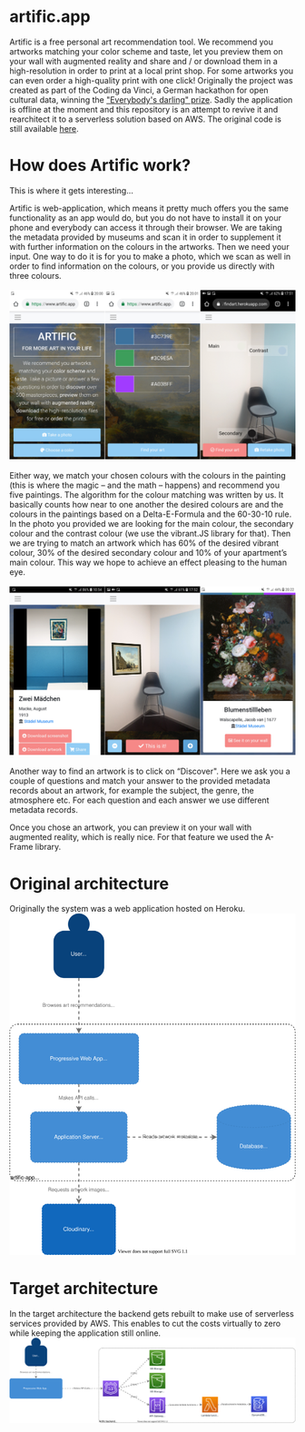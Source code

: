 # artific.app
Artific is a free personal art recommendation tool.
We recommend you artworks matching your color scheme and taste, let you preview them on your wall with augmented reality and share and / or download them in a high-resolution in order to print at a local print shop.
For some artworks you can even order a high-quality print with one click!
Originally the project was created as part of the Coding da Vinci, a German hackathon for open cultural data, winning the ["Everybody's darling" prize](https://codingdavinci.de/projects/2018_rm/Artific.html).
Sadly the application is offline at the moment and this repository is an attempt to revive it and rearchitect it to a serverless solution based on AWS. The original code is still available [here](https://github.com/pitC/digital_art_consultant).

# How does Artific work?

This is where it gets interesting...

Artific is web-application, which means it pretty much offers you the same functionality as an app would do, but you do not have to install it on your phone and everybody can access it through their browser. We are taking the metadata provided by museums and scan it in order to supplement it with further information on the colours in the artworks. Then we need your input. One way to do it is for you to make a photo, which we scan as well in order to find information on the colours, or you provide us directly with three colours.
<br/><br/>
![UI user input](https://github.com/pitC/artific-app/blob/53fd327ddf6d485beb14bdc52f8145fdd5d79f2c/doc/ui-screen-1.png)
<br/><br/>
Either way, we match your chosen colours with the colours in the painting (this is where the magic – and the math – happens) and recommend you five paintings. The algorithm for the colour matching was written by us. It basically counts how near to one another the desired colours are and the colours in the paintings based on a Delta-E-Formula and the 60-30-10 rule. In the photo you provided we are looking for the main colour, the secondary colour and the contrast colour (we use the vibrant.JS library for that). Then we are trying to match an artwork which has 60% of the desired vibrant colour, 30% of the desired secondary colour and 10% of your apartment’s main colour. This way we hope to achieve an effect pleasing to the human eye.
<br/><br/>
![UI results](https://github.com/pitC/artific-app/blob/53fd327ddf6d485beb14bdc52f8145fdd5d79f2c/doc/ui-screen-2.png)
<br/><br/>
Another way to find an artwork is to click on “Discover". Here we ask you a couple of questions and match your answer to the provided metadata records about an artwork, for example the subject, the genre, the atmosphere etc. For each question and each answer we use different metadata records.

Once you chose an artwork, you can preview it on your wall with augmented reality, which is really nice. For that feature we used the A-Frame library.



# Original architecture
Originally the system was a web application hosted on Heroku.
![Original architecture](https://github.com/pitC/artific-app/blob/6416eddbbc899f36a47fdea1e91208cfa3b6547e/doc/architecture-Original.svg)

# Target architecture
In the target architecture the backend gets rebuilt to make use of serverless services provided by AWS. This enables to cut the costs virtually to zero while keeping the application still online.
![AWS serverless architecture](https://github.com/pitC/artific-app/blob/392d0e97a9ce61de33aab4dee87a43970558d19f/doc/architecture-AWS.drawio.svg)
